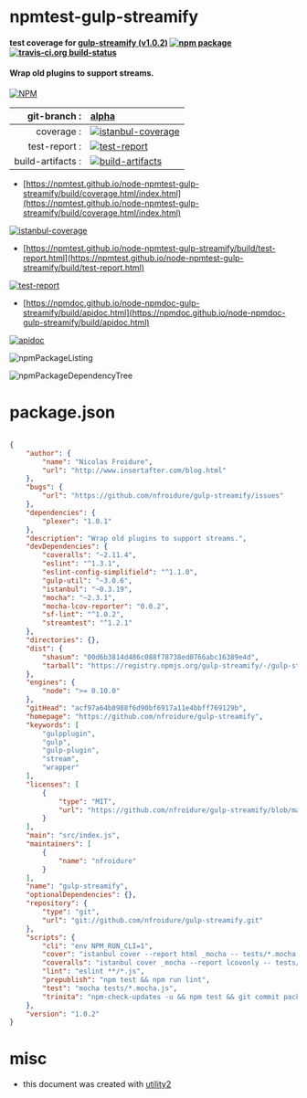# npmtest-gulp-streamify

#### test coverage for  [gulp-streamify (v1.0.2)](https://github.com/nfroidure/gulp-streamify)  [![npm package](https://img.shields.io/npm/v/npmtest-gulp-streamify.svg?style=flat-square)](https://www.npmjs.org/package/npmtest-gulp-streamify) [![travis-ci.org build-status](https://api.travis-ci.org/npmtest/node-npmtest-gulp-streamify.svg)](https://travis-ci.org/npmtest/node-npmtest-gulp-streamify)

#### Wrap old plugins to support streams.

[![NPM](https://nodei.co/npm/gulp-streamify.png?downloads=true&downloadRank=true&stars=true)](https://www.npmjs.com/package/gulp-streamify)

| git-branch : | [alpha](https://github.com/npmtest/node-npmtest-gulp-streamify/tree/alpha)|
|--:|:--|
| coverage : | [![istanbul-coverage](https://npmtest.github.io/node-npmtest-gulp-streamify/build/coverage.badge.svg)](https://npmtest.github.io/node-npmtest-gulp-streamify/build/coverage.html/index.html)|
| test-report : | [![test-report](https://npmtest.github.io/node-npmtest-gulp-streamify/build/test-report.badge.svg)](https://npmtest.github.io/node-npmtest-gulp-streamify/build/test-report.html)|
| build-artifacts : | [![build-artifacts](https://npmtest.github.io/node-npmtest-gulp-streamify/glyphicons_144_folder_open.png)](https://github.com/npmtest/node-npmtest-gulp-streamify/tree/gh-pages/build)|

- [https://npmtest.github.io/node-npmtest-gulp-streamify/build/coverage.html/index.html](https://npmtest.github.io/node-npmtest-gulp-streamify/build/coverage.html/index.html)

[![istanbul-coverage](https://npmtest.github.io/node-npmtest-gulp-streamify/build/screenCapture.buildCi.browser.%252Ftmp%252Fbuild%252Fcoverage.lib.html.png)](https://npmtest.github.io/node-npmtest-gulp-streamify/build/coverage.html/index.html)

- [https://npmtest.github.io/node-npmtest-gulp-streamify/build/test-report.html](https://npmtest.github.io/node-npmtest-gulp-streamify/build/test-report.html)

[![test-report](https://npmtest.github.io/node-npmtest-gulp-streamify/build/screenCapture.buildCi.browser.%252Ftmp%252Fbuild%252Ftest-report.html.png)](https://npmtest.github.io/node-npmtest-gulp-streamify/build/test-report.html)

- [https://npmdoc.github.io/node-npmdoc-gulp-streamify/build/apidoc.html](https://npmdoc.github.io/node-npmdoc-gulp-streamify/build/apidoc.html)

[![apidoc](https://npmdoc.github.io/node-npmdoc-gulp-streamify/build/screenCapture.buildCi.browser.%252Ftmp%252Fbuild%252Fapidoc.html.png)](https://npmdoc.github.io/node-npmdoc-gulp-streamify/build/apidoc.html)

![npmPackageListing](https://npmtest.github.io/node-npmtest-gulp-streamify/build/screenCapture.npmPackageListing.svg)

![npmPackageDependencyTree](https://npmtest.github.io/node-npmtest-gulp-streamify/build/screenCapture.npmPackageDependencyTree.svg)



# package.json

```json

{
    "author": {
        "name": "Nicolas Froidure",
        "url": "http://www.insertafter.com/blog.html"
    },
    "bugs": {
        "url": "https://github.com/nfroidure/gulp-streamify/issues"
    },
    "dependencies": {
        "plexer": "1.0.1"
    },
    "description": "Wrap old plugins to support streams.",
    "devDependencies": {
        "coveralls": "~2.11.4",
        "eslint": "^1.3.1",
        "eslint-config-simplifield": "^1.1.0",
        "gulp-util": "~3.0.6",
        "istanbul": "~0.3.19",
        "mocha": "~2.3.1",
        "mocha-lcov-reporter": "0.0.2",
        "sf-lint": "^1.0.2",
        "streamtest": "^1.2.1"
    },
    "directories": {},
    "dist": {
        "shasum": "00d6b3814d486c088f78738ed0766abc16389e4d",
        "tarball": "https://registry.npmjs.org/gulp-streamify/-/gulp-streamify-1.0.2.tgz"
    },
    "engines": {
        "node": ">= 0.10.0"
    },
    "gitHead": "acf97a64b8988f6d90bf6917a11e4bbff769129b",
    "homepage": "https://github.com/nfroidure/gulp-streamify",
    "keywords": [
        "gulpplugin",
        "gulp",
        "gulp-plugin",
        "stream",
        "wrapper"
    ],
    "licenses": [
        {
            "type": "MIT",
            "url": "https://github.com/nfroidure/gulp-streamify/blob/master/LICENSE"
        }
    ],
    "main": "src/index.js",
    "maintainers": [
        {
            "name": "nfroidure"
        }
    ],
    "name": "gulp-streamify",
    "optionalDependencies": {},
    "repository": {
        "type": "git",
        "url": "git://github.com/nfroidure/gulp-streamify.git"
    },
    "scripts": {
        "cli": "env NPM_RUN_CLI=1",
        "cover": "istanbul cover --report html _mocha -- tests/*.mocha.js -R spec -t 5000",
        "coveralls": "istanbul cover _mocha --report lcovonly -- tests/*.mocha.js -R spec -t 5000 && cat ./coverage/lcov.info | coveralls && rm -rf ./coverage",
        "lint": "eslint **/*.js",
        "prepublish": "npm test && npm run lint",
        "test": "mocha tests/*.mocha.js",
        "trinita": "npm-check-updates -u && npm test && git commit package.json -m \"Dependencies update\" && git push"
    },
    "version": "1.0.2"
}
```



# misc
- this document was created with [utility2](https://github.com/kaizhu256/node-utility2)
